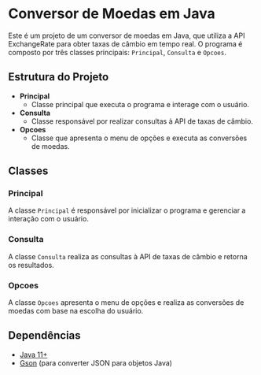 # Conversor de Moedas em Java

Este é um projeto de um conversor de moedas em Java, que utiliza a API ExchangeRate para obter taxas de câmbio em tempo real. O programa é composto por três classes principais: `Principal`, `Consulta` e `Opcoes`.

## Estrutura do Projeto

- **Principal**
  - Classe principal que executa o programa e interage com o usuário.
- **Consulta**
  - Classe responsável por realizar consultas à API de taxas de câmbio.
- **Opcoes**
  - Classe que apresenta o menu de opções e executa as conversões de moedas.

## Classes

### Principal

A classe `Principal` é responsável por inicializar o programa e gerenciar a interação com o usuário.


### Consulta

A classe `Consulta` realiza as consultas à API de taxas de câmbio e retorna os resultados.


### Opcoes

A classe `Opcoes` apresenta o menu de opções e realiza as conversões de moedas com base na escolha do usuário.


## Dependências

- [Java 11+](https://www.oracle.com/java/technologies/javase-jdk11-downloads.html)
- [Gson](https://github.com/google/gson) (para converter JSON para objetos Java)
